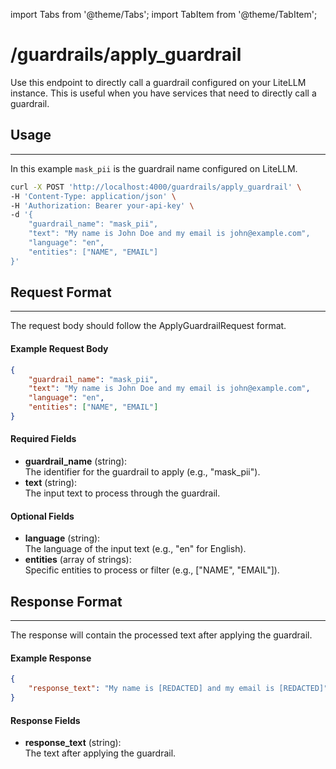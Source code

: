 import Tabs from '@theme/Tabs';
import TabItem from '@theme/TabItem';

# /guardrails/apply_guardrail

Use this endpoint to directly call a guardrail configured on your LiteLLM instance. This is useful when you have services that need to directly call a guardrail. 


## Usage
---

In this example `mask_pii` is the guardrail name configured on LiteLLM.

```bash showLineNumbers title="Example calling the endpoint"
curl -X POST 'http://localhost:4000/guardrails/apply_guardrail' \
-H 'Content-Type: application/json' \
-H 'Authorization: Bearer your-api-key' \
-d '{
    "guardrail_name": "mask_pii",
    "text": "My name is John Doe and my email is john@example.com",
    "language": "en",
    "entities": ["NAME", "EMAIL"]
}'
```


## Request Format
---

The request body should follow the ApplyGuardrailRequest format.

#### Example Request Body

```json
{
    "guardrail_name": "mask_pii",
    "text": "My name is John Doe and my email is john@example.com",
    "language": "en",
    "entities": ["NAME", "EMAIL"]
}
```

#### Required Fields
- **guardrail_name** (string):  
  The identifier for the guardrail to apply (e.g., "mask_pii").
- **text** (string):  
  The input text to process through the guardrail.

#### Optional Fields
- **language** (string):  
  The language of the input text (e.g., "en" for English).
- **entities** (array of strings):  
  Specific entities to process or filter (e.g., ["NAME", "EMAIL"]).

## Response Format
---

The response will contain the processed text after applying the guardrail.

#### Example Response

```json
{
    "response_text": "My name is [REDACTED] and my email is [REDACTED]"
}
```

#### Response Fields
- **response_text** (string):  
  The text after applying the guardrail.
